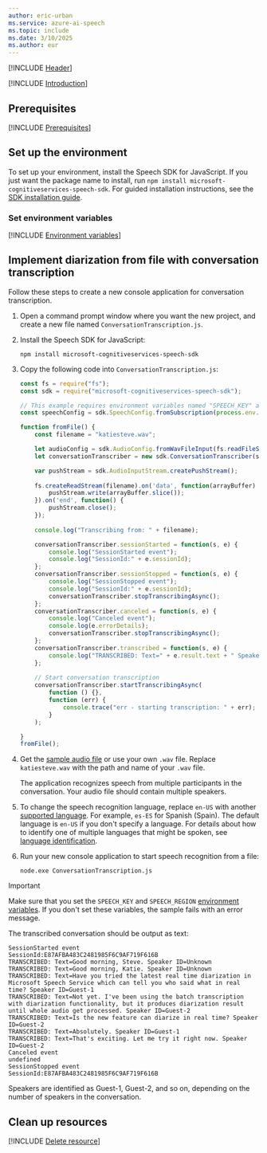 ```yaml
---
author: eric-urban
ms.service: azure-ai-speech
ms.topic: include
ms.date: 3/10/2025
ms.author: eur
---
```


[!INCLUDE [Header](../../common/javascript.md)]

[!INCLUDE [Introduction](intro.md)]

## Prerequisites

[!INCLUDE [Prerequisites](../../common/azure-prerequisites.md)]

## Set up the environment

To set up your environment, install the Speech SDK for JavaScript. If you just want the package name to install, run `npm install microsoft-cognitiveservices-speech-sdk`. For guided installation instructions, see the [SDK installation guide](../../../quickstarts/setup-platform.md?pivots=programming-language-javascript).

### Set environment variables

[!INCLUDE [Environment variables](../../common/environment-variables.md)]

## Implement diarization from file with conversation transcription

Follow these steps to create a new console application for conversation transcription.

1. Open a command prompt window where you want the new project, and create a new file named `ConversationTranscription.js`.

1. Install the Speech SDK for JavaScript:

    ```console
    npm install microsoft-cognitiveservices-speech-sdk
    ```

1. Copy the following code into `ConversationTranscription.js`:

    ```javascript
    const fs = require("fs");
    const sdk = require("microsoft-cognitiveservices-speech-sdk");

    // This example requires environment variables named "SPEECH_KEY" and "SPEECH_REGION"
    const speechConfig = sdk.SpeechConfig.fromSubscription(process.env.SPEECH_KEY, process.env.SPEECH_REGION);

    function fromFile() {
        const filename = "katiesteve.wav";

        let audioConfig = sdk.AudioConfig.fromWavFileInput(fs.readFileSync(filename));
        let conversationTranscriber = new sdk.ConversationTranscriber(speechConfig, audioConfig);

        var pushStream = sdk.AudioInputStream.createPushStream();
        
        fs.createReadStream(filename).on('data', function(arrayBuffer) {
            pushStream.write(arrayBuffer.slice());
        }).on('end', function() {
            pushStream.close();
        });
        
        console.log("Transcribing from: " + filename);
    
        conversationTranscriber.sessionStarted = function(s, e) {
            console.log("SessionStarted event");
            console.log("SessionId:" + e.sessionId);
        };
        conversationTranscriber.sessionStopped = function(s, e) {
            console.log("SessionStopped event");
            console.log("SessionId:" + e.sessionId);
            conversationTranscriber.stopTranscribingAsync();
        };
        conversationTranscriber.canceled = function(s, e) {
            console.log("Canceled event");
            console.log(e.errorDetails);
            conversationTranscriber.stopTranscribingAsync();
        };
        conversationTranscriber.transcribed = function(s, e) {
            console.log("TRANSCRIBED: Text=" + e.result.text + " Speaker ID=" + e.result.speakerId);
        };
        
        // Start conversation transcription
        conversationTranscriber.startTranscribingAsync(
            function () {},
            function (err) {
                console.trace("err - starting transcription: " + err);
            }
        );

    }
    fromFile();
    ```

1. Get the [sample audio file](https://github.com/Azure-Samples/cognitive-services-speech-sdk/blob/master/sampledata/audiofiles/katiesteve.wav) or use your own `.wav` file. Replace `katiesteve.wav` with the path and name of your `.wav` file.

   The application recognizes speech from multiple participants in the conversation. Your audio file should contain multiple speakers.

1. To change the speech recognition language, replace `en-US` with another [supported language](/azure/cognitive-services/speech-service/supported-languages). For example, `es-ES` for Spanish (Spain). The default language is `en-US` if you don't specify a language. For details about how to identify one of multiple languages that might be spoken, see [language identification](/azure/cognitive-services/speech-service/language-identification).

1. Run your new console application to start speech recognition from a file:

   ```console
   node.exe ConversationTranscription.js
   ```

> [!IMPORTANT]
> Make sure that you set the `SPEECH_KEY` and `SPEECH_REGION` [environment variables](#set-environment-variables). If you don't set these variables, the sample fails with an error message.

The transcribed conversation should be output as text:

```output
SessionStarted event
SessionId:E87AFBA483C2481985F6C9AF719F616B
TRANSCRIBED: Text=Good morning, Steve. Speaker ID=Unknown
TRANSCRIBED: Text=Good morning, Katie. Speaker ID=Unknown
TRANSCRIBED: Text=Have you tried the latest real time diarization in Microsoft Speech Service which can tell you who said what in real time? Speaker ID=Guest-1
TRANSCRIBED: Text=Not yet. I've been using the batch transcription with diarization functionality, but it produces diarization result until whole audio get processed. Speaker ID=Guest-2
TRANSCRIBED: Text=Is the new feature can diarize in real time? Speaker ID=Guest-2
TRANSCRIBED: Text=Absolutely. Speaker ID=Guest-1
TRANSCRIBED: Text=That's exciting. Let me try it right now. Speaker ID=Guest-2
Canceled event
undefined
SessionStopped event
SessionId:E87AFBA483C2481985F6C9AF719F616B
```

Speakers are identified as Guest-1, Guest-2, and so on, depending on the number of speakers in the conversation.

## Clean up resources

[!INCLUDE [Delete resource](../../common/delete-resource.md)]

